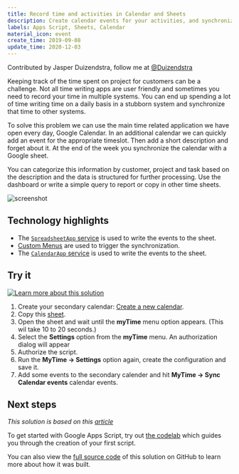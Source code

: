 ```yaml
---
title: Record time and activities in Calendar and Sheets
description: Create calendar events for your activities, and synchronize to your timesheet in sheets for reporting.
labels: Apps Script, Sheets, Calendar
material_icon: event
create_time: 2019-09-08
update_time: 2020-12-03
---
```


Contributed by Jasper Duizendstra, follow me at [@Duizendstra](https://twitter.com/duizendstra)

Keeping track of the time spent on project for customers can be a challenge. Not all time writing
apps are user friendly and sometimes you need to record your time in multiple systems. You can end up
spending a lot of time writing time on a daily basis in a stubborn system and synchronize that time to
other systems.

To solve this problem we can use the main time related application we have open every
day, Google Calendar. In an additional calendar we can quickly add an event for the appropriate
timeslot. Then add a short description and forget about it. At the end of the week you synchronize the
calendar with a Google sheet. 

You can categorize this information by customer, project and task based on the description and the
data is structured for further processing. Use the dashboard or write a simple query to report or copy
in other time sheets.

![screenshot](https://cdn.jsdelivr.net/gh/googleworkspace/solutions@main/calendar-timesheet/calendar-to-sheet-screenshot.png)

## Technology highlights

- The [`SpreadsheetApp` service][spreadsheetapp-docs] is used to write the events to the sheet.
- [Custom Menus](https://developers.google.com/apps-script/guides/menus) are used to trigger the synchronization.
- The [`CalendarApp` service][calendarapp-docs] is used to write the events to the sheet.

## Try it

[![Learn more about this solution](https://img.youtube.com/vi/CVHLgQ90zJo/0.jpg)](https://www.youtube.com/watch?v=CVHLgQ90zJo&list=PLU8ezI8GYqs4YntFNP9jf_rrZ0vJLSW2X&index=5)

1. Create your secondary calendar: [Create a new calendar][create-calendar].
1. Copy this [sheet][sheet-copy].
1. Open the sheet and wait until the **myTime** menu option appears. (This wil take 10 to 20 seconds.)
1. Select the **Settings** option from the **myTime** menu. An authorization dialog will appear
1. Authorize the script.
1. Run the **MyTime -> Settings** option again, create the configuration and save it.
1. Add some events to the secondary calender and hit **MyTime -> Sync Calendar events** calendar events.

## Next steps

_This solution is based on this [article][article-medium]_

To get started with Google Apps Script, try out [the codelab][codelab]
which guides you through the creation of your first script.

You can also view the [full source code][github] of this solution on GitHub to
learn more about how it was built.

[codelab]: https://codelabs.developers.google.com/codelabs/apps-script-intro
[github]: https://github.com/googleworkspace/solutions/blob/main/calendar-timesheet
[create-calendar]:[https://support.google.com/calendar/answer/37095]
[spreadsheetapp-docs]: https://developers.google.com/apps-script/reference/spreadsheet/spreadsheet-app
[calendarapp-docs]: https://developers.google.com/apps-script/reference/spreadsheet/calendar-app
[sheet-copy]: https://docs.google.com/spreadsheets/d/1LAuHkiscOpOAbekqOT73aykq1oo6hhHFfvXiOWXBruU/copy
[article-medium]: https://medium.com/@duizendstra/record-time-and-activities-with-google-sheets-calendar-and-apps-script-41bf69244346
